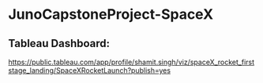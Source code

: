 # JunoCapstoneProject-SpaceX


## Tableau Dashboard:
https://public.tableau.com/app/profile/shamit.singh/viz/spaceX_rocket_firststage_landing/SpaceXRocketLaunch?publish=yes
